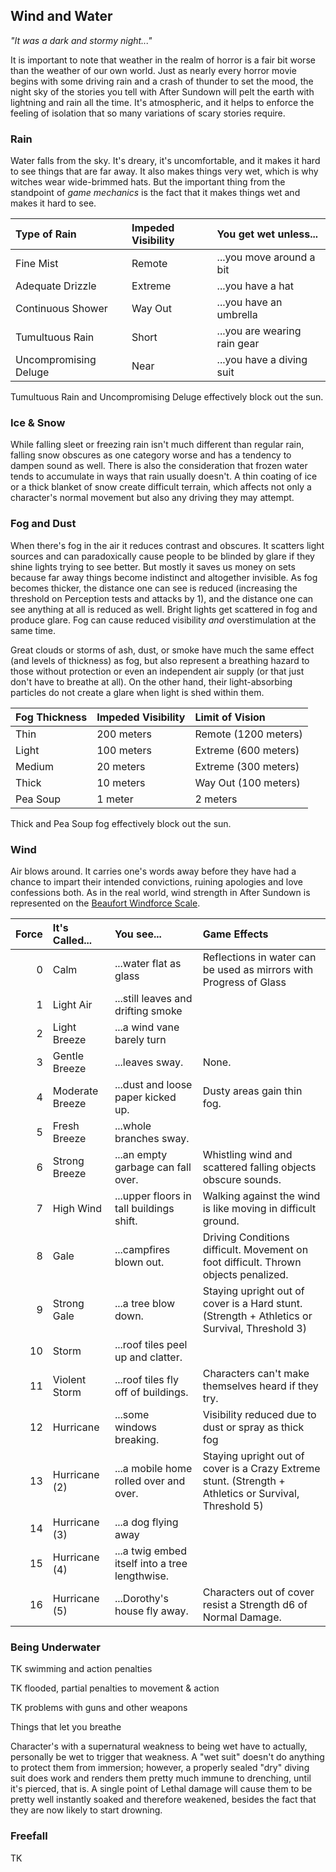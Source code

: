 ## Wind and Water

_"It was a dark and stormy night..."_

It is important to note that weather in the realm of horror is a fair bit worse than the weather of our own world. Just as nearly every horror movie begins with some driving rain and a crash of thunder to set the mood, the night sky of the stories you tell with After Sundown will pelt the earth with lightning and rain all the time. It's atmospheric, and it helps to enforce the feeling of isolation that so many variations of scary stories require.

### Rain

Water falls from the sky. It's dreary, it's uncomfortable, and it makes it hard to see things that are far away. It also makes things very wet, which is why witches wear wide-brimmed hats. But the important thing from the standpoint of _game mechanics_ is the fact that it makes things wet and makes it hard to see.

| Type of Rain          | Impeded Visibility | You get wet unless... |
|:----------------------|:-------------------|:----------------------|
| Fine Mist             | Remote             | ...you move around a bit |
| Adequate Drizzle      | Extreme            | ...you have a hat |
| Continuous Shower     | Way Out            | ...you have an umbrella |
| Tumultuous Rain       | Short              | ...you are wearing rain gear |
| Uncompromising Deluge | Near               | ...you have a diving suit |

Tumultuous Rain and Uncompromising Deluge effectively block out the sun.

### Ice & Snow

While falling sleet or freezing rain isn't much different than regular rain, falling snow obscures as one category worse and has a tendency to dampen sound as well. There is also the consideration that frozen water tends to accumulate in ways that rain usually doesn't. A thin coating of ice or a thick blanket of snow create difficult terrain, which affects not only a character's normal movement but also any driving they may attempt.

### Fog and Dust

When there's fog in the air it reduces contrast and obscures. It scatters light sources and can paradoxically cause people to be blinded by glare if they shine lights trying to see better. But mostly it saves us money on sets because far away things become indistinct and altogether invisible. As fog becomes thicker, the distance one can see is reduced (increasing the threshold on Perception tests and attacks by 1), and the distance one can see anything at all is reduced as well. Bright lights get scattered in fog and produce glare. Fog can cause reduced visibility _and_ overstimulation at the same time.

Great clouds or storms of ash, dust, or smoke have much the same effect (and levels of thickness) as fog, but also represent a breathing hazard to those without protection or even an independent air supply (or that just don't have to breathe at all). On the other hand, their light-absorbing particles do not create a glare when light is shed within them.

| Fog Thickness | Impeded Visibility | Limit of Vision      | 
|:--------------|:-------------------|:---------------------|
| Thin          | 200 meters         | Remote (1200 meters) |
| Light         | 100 meters         | Extreme (600 meters) |
| Medium        | 20 meters          | Extreme (300 meters) |
| Thick         | 10 meters          | Way Out (100 meters) |
| Pea Soup      | 1 meter            | 2 meters             |

Thick and Pea Soup fog effectively block out the sun.

### Wind

Air blows around. It carries one's words away before they have had a chance to impart their intended convictions, ruining apologies and love confessions both. As in the real world, wind strength in After Sundown is represented on the [Beaufort Windforce Scale](https://en.wikipedia.org/wiki/Beaufort_scale). 

| Force | It's Called...  | You see...                               | Game Effects |
|------:|:----------------|:-----------------------------------------|:-------------|
| 0     | Calm            | ...water flat as glass                   | Reflections in water can be used as mirrors with Progress of Glass |
| 1     | Light Air       | ...still leaves and drifting smoke       | |
| 2     | Light Breeze    | ...a wind vane barely turn               | |
| 3     | Gentle Breeze   | ...leaves sway.                          | None. |
| 4     | Moderate Breeze | ...dust and loose paper kicked up.       | Dusty areas gain thin fog. 
| 5     | Fresh Breeze    | ...whole branches sway.                  |  |
| 6     | Strong Breeze   | ...an empty garbage can fall over.       | Whistling wind and scattered falling objects obscure sounds. |
| 7     | High Wind       | ...upper floors in tall buildings shift. | Walking against the wind is like moving in difficult ground. |
| 8     | Gale            | ...campfires blown out.                  | Driving Conditions difficult. Movement on foot difficult. Thrown objects penalized. |
| 9     | Strong Gale     | ...a tree blow down.                     | Staying upright out of cover is a Hard stunt. (Strength + Athletics or Survival, Threshold 3) |
| 10    | Storm           | ...roof tiles peel up and clatter.       | |
| 11    | Violent Storm   | ...roof tiles fly off of buildings.      | Characters can't make themselves heard if they try. |
| 12    | Hurricane       | ...some windows breaking.                | Visibility reduced due to dust or spray as thick fog | 
| 13    | Hurricane (2)   | ...a mobile home rolled over and over.   | Staying upright out of cover is a Crazy Extreme stunt. (Strength + Athletics or Survival, Threshold 5) |
| 14    | Hurricane (3)   | ...a dog flying away                     |
| 15    | Hurricane (4)   | ...a twig embed itself into a tree lengthwise. | |
| 16    | Hurricane (5)   | ...Dorothy's house fly away.             | Characters out of cover resist a Strength d6 of Normal Damage. |

### Being Underwater

TK swimming and action penalties

TK flooded, partial penalties to movement & action

TK problems with guns and other weapons

Things that let you breathe

Character's with a supernatural weakness to being wet have to actually, personally be wet to trigger that weakness. A "wet suit" doesn't do anything to protect them from immersion; however, a properly sealed "dry" diving suit does work and renders them pretty much immune to drenching, until it's pierced, that is. A single point of Lethal damage will cause them to be pretty well instantly soaked and therefore weakened, besides the fact that they are now likely to start drowning.

### Freefall

TK
